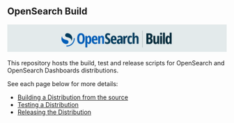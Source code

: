 ## OpenSearch Build

![build_logo](https://raw.githubusercontent.com/opensearch-project/opensearch-build/main/opensearch_build_image.png)

This repository hosts the build, test and release scripts for OpenSearch and OpenSearch Dashboards distributions.

See each page below for more details:
- [Building a Distribution from the source](https://github.com/opensearch-project/opensearch-build/wiki/Building-an-OpenSearch-and-OpenSearch-Dashboards-Distribution)
- [Testing a Distribution](https://github.com/opensearch-project/opensearch-build/wiki/Testing-the-Distribution)
- [Releasing the Distribution](https://github.com/opensearch-project/opensearch-build/wiki/Releasing-the-Distribution)
